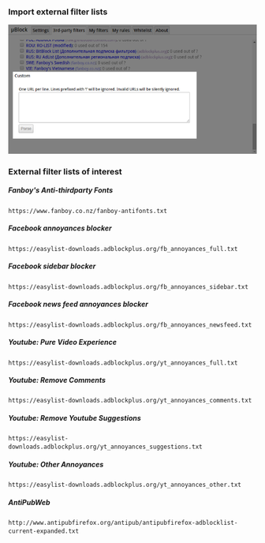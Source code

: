 ### Import external filter lists

![Custom filter lists](https://raw.githubusercontent.com/gorhill/uBlock/master/doc/img/3rd-party-filters-custom.png)

### External filter lists of interest

##### Fanboy's Anti-thirdparty Fonts

`https://www.fanboy.co.nz/fanboy-antifonts.txt`

##### Facebook annoyances blocker

`https://easylist-downloads.adblockplus.org/fb_annoyances_full.txt`

##### Facebook sidebar blocker

`https://easylist-downloads.adblockplus.org/fb_annoyances_sidebar.txt`

##### Facebook news feed annoyances blocker

`https://easylist-downloads.adblockplus.org/fb_annoyances_newsfeed.txt`

##### Youtube: Pure Video Experience

`https://easylist-downloads.adblockplus.org/yt_annoyances_full.txt`

##### Youtube: Remove Comments

`https://easylist-downloads.adblockplus.org/yt_annoyances_comments.txt`

##### Youtube: Remove Youtube Suggestions

`https://easylist-downloads.adblockplus.org/yt_annoyances_suggestions.txt`

##### Youtube: Other Annoyances

`https://easylist-downloads.adblockplus.org/yt_annoyances_other.txt`

##### AntiPubWeb

`http://www.antipubfirefox.org/antipub/antipubfirefox-adblocklist-current-expanded.txt`

